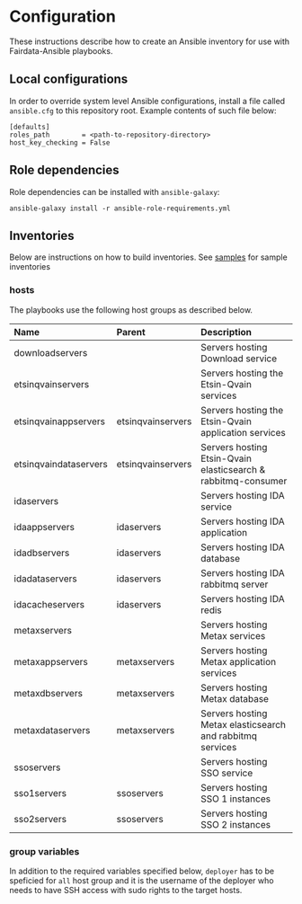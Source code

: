 # Configuration

These instructions describe how to create an Ansible inventory for use with Fairdata-Ansible playbooks.

## Local configurations

In order to override system level Ansible configurations, install a file called `ansible.cfg` to this repository root.
Example contents of such file below:

```
[defaults]
roles_path        = <path-to-repository-directory>
host_key_checking = False
```

## Role dependencies

Role dependencies can be installed with `ansible-galaxy`:

```
ansible-galaxy install -r ansible-role-requirements.yml
```

## Inventories

Below are instructions on how to build inventories. See [samples](/samples/inventories) for sample inventories

### hosts

The playbooks use the following host groups as described below.

| Name                  | Parent            | Description                                                   |
|:----------------      |:------------      |:------------------------------------------------------------- |
| downloadservers       |                   | Servers hosting Download service                              |
| etsinqvainservers     |                   | Servers hosting the Etsin-Qvain services                      |
| etsinqvainappservers  | etsinqvainservers | Servers hosting the Etsin-Qvain application services          |
| etsinqvaindataservers | etsinqvainservers | Servers hosting Etsin-Qvain elasticsearch & rabbitmq-consumer |
| idaservers            |                   | Servers hosting IDA service                                   |
| idaappservers         | idaservers        | Servers hosting IDA application                               |
| idadbservers          | idaservers        | Servers hosting IDA database                                  |
| idadataservers        | idaservers        | Servers hosting IDA rabbitmq server                           |
| idacacheservers       | idaservers        | Servers hosting IDA redis                                     |
| metaxservers          |                   | Servers hosting Metax services                                |
| metaxappservers       | metaxservers      | Servers hosting Metax application services                    |
| metaxdbservers        | metaxservers      | Servers hosting Metax database                                |
| metaxdataservers      | metaxservers      | Servers hosting Metax elasticsearch and rabbitmq services     |
| ssoservers            |                   | Servers hosting SSO service                                   |
| sso1servers           | ssoservers        | Servers hosting SSO 1 instances                               |
| sso2servers           | ssoservers        | Servers hosting SSO 2 instances                               |


### group variables

In addition to the required variables specified below, `deployer` has to be speficied for `all` host group and it is
the username of the deployer who needs to have SSH access with sudo rights to the target hosts.

